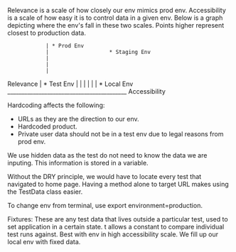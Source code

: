 Relevance is a scale of how closely our env mimics prod env.
Accessibility is a scale of how easy it is to control data in a given env.
Below is a graph depicting where the env's fall in these two scales.
Points higher represent closest to production data.

                | * Prod Env
                |                   * Staging Env
                |
                |
                |
Relevance       |                       * Test Env
                |
                |
                |
                |
                |
                |                               * Local Env
                __________________________________________
                        Accessibility

Hardcoding affects the following:
* URLs as they are the direction to our env.
* Hardcoded product.
* Private user data should not be in a test env due to legal reasons from prod env.

We use hidden data as the test do not need to know the data we are inputing. This
information is stored in a variable.

Without the DRY principle, we would have to locate every test that navigated to home page. Having a method alone to target URL makes using the TestData class easier.

To change env from terminal, use export environment=production.

Fixtures:
These are any test data that lives outside a particular test, used to set
application in a certain state. t allows a constant to compare individual test runs against.
Best with env in high accessibility scale. We fill up our local env with
fixed data. 

#
